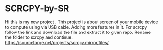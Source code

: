 # SCRCPY-by-SR
Hi this is my new project . 
This project is about screen  of your mobile device to compute using via USB cable. 
Adding more features in it. 
For scrcpy follow the link and download the file and extract it to given repo. 
Rename the folder to scrcpy and continue. 
https://sourceforge.net/projects/scrcpy.mirror/files/

